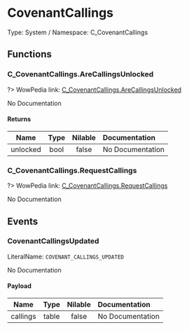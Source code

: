 # CovenantCallings

Type: System / Namespace: C_CovenantCallings

## Functions

### C_CovenantCallings.AreCallingsUnlocked
?> WowPedia link: [C_CovenantCallings.AreCallingsUnlocked](https://wow.gamepedia.com/API_C_CovenantCallings.AreCallingsUnlocked)

No Documentation

#### Returns
|Name|Type|Nilable|Documentation|
|:---:|:---:|:---:|:---|
|unlocked|bool|false|No Documentation|
### C_CovenantCallings.RequestCallings
?> WowPedia link: [C_CovenantCallings.RequestCallings](https://wow.gamepedia.com/API_C_CovenantCallings.RequestCallings)

No Documentation

## Events

### CovenantCallingsUpdated
LiteralName: `COVENANT_CALLINGS_UPDATED`

No Documentation

#### Payload
|Name|Type|Nilable|Documentation|
|:---:|:---:|:---:|:---|
|callings|table|false|No Documentation|